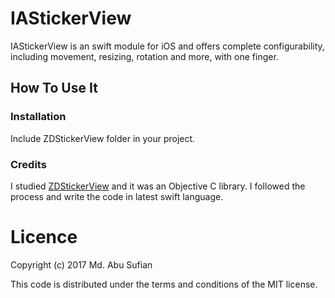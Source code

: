 # IAStickerView
IAStickerView is an swift module for iOS and offers complete configurability, including movement, resizing, rotation and more, with one finger.


How To Use It
-------------

### Installation

Include ZDStickerView folder in your project.

### Credits

I studied [ZDStickerView](https://github.com/zedoul/ZDStickerView) and it was an Objective C library. I followed the process and write the code in latest swift language.


Licence
========
Copyright (c) 2017 Md. Abu Sufian

This code is distributed under the terms and conditions of the MIT license.
